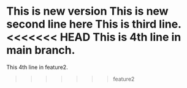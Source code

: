 This is new version
This is new second line here
This is third line.
<<<<<<< HEAD
This is 4th line in main branch.
=======
This 4th line in feature2.
>>>>>>> feature2
